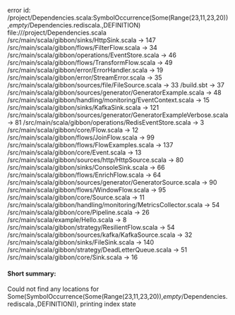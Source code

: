 error id: <WORKSPACE>/project/Dependencies.scala:SymbolOccurrence(Some(Range(23,11,23,20)),_empty_/Dependencies.rediscala.,DEFINITION)
file://<WORKSPACE>/project/Dependencies.scala
<WORKSPACE>/src/main/scala/gibbon/sinks/HttpSink.scala -> 147
<WORKSPACE>/src/main/scala/gibbon/flows/FilterFlow.scala -> 34
<WORKSPACE>/src/main/scala/gibbon/operations/EventStore.scala -> 46
<WORKSPACE>/src/main/scala/gibbon/flows/TransformFlow.scala -> 49
<WORKSPACE>/src/main/scala/gibbon/error/ErrorHandler.scala -> 19
<WORKSPACE>/src/main/scala/gibbon/error/StreamError.scala -> 35
<WORKSPACE>/src/main/scala/gibbon/sources/file/FileSource.scala -> 33
<WORKSPACE>/build.sbt -> 37
<WORKSPACE>/src/main/scala/gibbon/sources/generator/GeneratorExample.scala -> 48
<WORKSPACE>/src/main/scala/gibbon/handling/monitoring/EventContext.scala -> 15
<WORKSPACE>/src/main/scala/gibbon/sinks/KafkaSink.scala -> 121
<WORKSPACE>/src/main/scala/gibbon/sources/generator/GeneratorExampleVerbose.scala -> 81
<WORKSPACE>/src/main/scala/gibbon/operations/RedisEventStore.scala -> 3
<WORKSPACE>/src/main/scala/gibbon/core/Flow.scala -> 12
<WORKSPACE>/src/main/scala/gibbon/flows/JoinFlow.scala -> 99
<WORKSPACE>/src/main/scala/gibbon/flows/FlowExamples.scala -> 137
<WORKSPACE>/src/main/scala/gibbon/core/Event.scala -> 13
<WORKSPACE>/src/main/scala/gibbon/sources/http/HttpSource.scala -> 80
<WORKSPACE>/src/main/scala/gibbon/sinks/ConsoleSink.scala -> 66
<WORKSPACE>/src/main/scala/gibbon/flows/EnrichFlow.scala -> 64
<WORKSPACE>/src/main/scala/gibbon/sources/generator/GeneratorSource.scala -> 90
<WORKSPACE>/src/main/scala/gibbon/flows/WindowFlow.scala -> 95
<WORKSPACE>/src/main/scala/gibbon/core/Source.scala -> 11
<WORKSPACE>/src/main/scala/gibbon/handling/monitoring/MetricsCollector.scala -> 54
<WORKSPACE>/src/main/scala/gibbon/core/Pipeline.scala -> 26
<WORKSPACE>/src/main/scala/example/Hello.scala -> 8
<WORKSPACE>/src/main/scala/gibbon/strategy/ResilientFlow.scala -> 54
<WORKSPACE>/src/main/scala/gibbon/sources/kafka/KafkaSource.scala -> 32
<WORKSPACE>/src/main/scala/gibbon/sinks/FileSink.scala -> 140
<WORKSPACE>/src/main/scala/gibbon/strategy/DeadLetterQueue.scala -> 51
<WORKSPACE>/src/main/scala/gibbon/core/Sink.scala -> 16
#### Short summary: 

Could not find any locations for Some(SymbolOccurrence(Some(Range(23,11,23,20)),_empty_/Dependencies.rediscala.,DEFINITION)), printing index state
